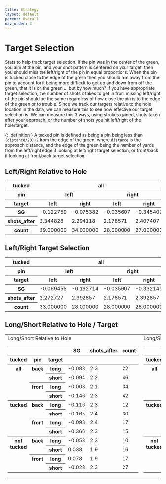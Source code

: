 ```yaml
---
title: Strategy
layout: default
parent: Overall
nav_order: 3
---
```

# Target Selection
Stats to help track target selection. If the pin was in the center of the green, you aim at the pin, and your shot pattern is centered on your target, then you should miss the left/right of the pin in equal proportions.
When the pin is tucked close to the edge of the green then you should aim away from the pin to account for it being more difficult to get up and down from off the green, that it is on the green ... but by how much? If you have appropriate target selection, the number of shots it takes to get in from missing left/right of the pin should be the same regardless of how close the pin is to the edge of the green or to trouble. Since we track our targets relative to the hole location in the data, we can measure this to see how effective our target selection is. We can measure this 3 ways, using strokes gained, shots taken after your approach, or the number of shots you hit left/right of the hole/target.

{: .definition }
A tucked pin is defined as being a pin being less than `(distance/20)+2` from the edge of the green, where `distance` is the approach distance, and the edge of the green being the number of yards from the left/right edge if looking at left/right target selection, or front/back if looking at front/back target selection.

## Left/Right Relative to Hole
<table class="dataframe">
  <thead>
    <tr>
      <th>tucked</th>
      <th colspan="4" halign="left">all</th>
      <th colspan="4" halign="left">tucked</th>
      <th colspan="4" halign="left">not tucked</th>
    </tr>
    <tr>
      <th>pin</th>
      <th colspan="2" halign="left">left</th>
      <th colspan="2" halign="left">right</th>
      <th colspan="2" halign="left">left</th>
      <th colspan="2" halign="left">right</th>
      <th colspan="2" halign="left">left</th>
      <th colspan="2" halign="left">right</th>
    </tr>
    <tr>
      <th>target</th>
      <th>left</th>
      <th>right</th>
      <th>left</th>
      <th>right</th>
      <th>left</th>
      <th>right</th>
      <th>left</th>
      <th>right</th>
      <th>left</th>
      <th>right</th>
      <th>left</th>
      <th>right</th>
    </tr>
  </thead>
  <tbody>
    <tr>
      <th>SG</th>
      <td>-0.122759</td>
      <td>-0.075382</td>
      <td>-0.035607</td>
      <td>-0.345407</td>
      <td>-0.13504</td>
      <td>0.002593</td>
      <td>-0.104174</td>
      <td>-0.364154</td>
      <td>-0.046</td>
      <td>-0.376143</td>
      <td>0.2798</td>
      <td>0.142</td>
    </tr>
    <tr>
      <th>shots_after</th>
      <td>2.344828</td>
      <td>2.294118</td>
      <td>2.178571</td>
      <td>2.407407</td>
      <td>2.40000</td>
      <td>2.296296</td>
      <td>2.347826</td>
      <td>2.423077</td>
      <td>2.000</td>
      <td>2.285714</td>
      <td>1.4000</td>
      <td>2.000</td>
    </tr>
    <tr>
      <th>count</th>
      <td>29.000000</td>
      <td>34.000000</td>
      <td>28.000000</td>
      <td>27.000000</td>
      <td>25.00000</td>
      <td>27.000000</td>
      <td>23.000000</td>
      <td>26.000000</td>
      <td>4.000</td>
      <td>7.000000</td>
      <td>5.0000</td>
      <td>1.000</td>
    </tr>
  </tbody>
</table>

## Left/Right Target Selection
<table class="dataframe">
  <thead>
    <tr>
      <th>tucked</th>
      <th colspan="4" halign="left">all</th>
      <th colspan="4" halign="left">tucked</th>
      <th colspan="4" halign="left">not tucked</th>
    </tr>
    <tr>
      <th>pin</th>
      <th colspan="2" halign="left">left</th>
      <th colspan="2" halign="left">right</th>
      <th colspan="2" halign="left">left</th>
      <th colspan="2" halign="left">right</th>
      <th colspan="2" halign="left">left</th>
      <th colspan="2" halign="left">right</th>
    </tr>
    <tr>
      <th>target</th>
      <th>left</th>
      <th>right</th>
      <th>left</th>
      <th>right</th>
      <th>left</th>
      <th>right</th>
      <th>left</th>
      <th>right</th>
      <th>left</th>
      <th>right</th>
      <th>left</th>
      <th>right</th>
    </tr>
  </thead>
  <tbody>
    <tr>
      <th>SG</th>
      <td>-0.069455</td>
      <td>-0.162714</td>
      <td>-0.035607</td>
      <td>-0.332143</td>
      <td>-0.072690</td>
      <td>-0.091571</td>
      <td>-0.104174</td>
      <td>-0.349704</td>
      <td>-0.046</td>
      <td>-0.376143</td>
      <td>0.2798</td>
      <td>0.142</td>
    </tr>
    <tr>
      <th>shots_after</th>
      <td>2.272727</td>
      <td>2.392857</td>
      <td>2.178571</td>
      <td>2.392857</td>
      <td>2.310345</td>
      <td>2.428571</td>
      <td>2.347826</td>
      <td>2.407407</td>
      <td>2.000</td>
      <td>2.285714</td>
      <td>1.4000</td>
      <td>2.000</td>
    </tr>
    <tr>
      <th>count</th>
      <td>33.000000</td>
      <td>28.000000</td>
      <td>28.000000</td>
      <td>28.000000</td>
      <td>29.000000</td>
      <td>21.000000</td>
      <td>23.000000</td>
      <td>27.000000</td>
      <td>4.000</td>
      <td>7.000000</td>
      <td>5.0000</td>
      <td>1.000</td>
    </tr>
  </tbody>
</table>

## Long/Short Relative to Hole / Target
<table>
<tr>
<td>
Long/Short Relative to Hole
<table class="dataframe">
  <thead>
    <tr style="text-align: center;">
      <th></th>
      <th></th>
      <th></th>
      <th>SG</th>
      <th>shots_after</th>
      <th>count</th>
    </tr>
    <tr>
      <th>tucked</th>
      <th>pin</th>
      <th>target</th>
      <th></th>
      <th></th>
      <th></th>
    </tr>
  </thead>
  <tbody>
    <tr>
      <th rowspan="4" valign="top">all</th>
      <th rowspan="2" valign="top">back</th>
      <th>long</th>
      <td>-0.088</td>
      <td>2.3</td>
      <td>22</td>
    </tr>
    <tr>
      <th>short</th>
      <td>-0.094</td>
      <td>2.2</td>
      <td>46</td>
    </tr>
    <tr>
      <th rowspan="2" valign="top">front</th>
      <th>long</th>
      <td>-0.008</td>
      <td>2.1</td>
      <td>34</td>
    </tr>
    <tr>
      <th>short</th>
      <td>-0.146</td>
      <td>2.3</td>
      <td>42</td>
    </tr>
    <tr>
      <th rowspan="4" valign="top">tucked</th>
      <th rowspan="2" valign="top">back</th>
      <th>long</th>
      <td>-0.116</td>
      <td>2.3</td>
      <td>12</td>
    </tr>
    <tr>
      <th>short</th>
      <td>-0.165</td>
      <td>2.4</td>
      <td>30</td>
    </tr>
    <tr>
      <th rowspan="2" valign="top">front</th>
      <th>long</th>
      <td>-0.093</td>
      <td>2.4</td>
      <td>17</td>
    </tr>
    <tr>
      <th>short</th>
      <td>-0.366</td>
      <td>2.3</td>
      <td>15</td>
    </tr>
    <tr>
      <th rowspan="4" valign="top">not tucked</th>
      <th rowspan="2" valign="top">back</th>
      <th>long</th>
      <td>-0.053</td>
      <td>2.3</td>
      <td>10</td>
    </tr>
    <tr>
      <th>short</th>
      <td>0.038</td>
      <td>1.9</td>
      <td>16</td>
    </tr>
    <tr>
      <th rowspan="2" valign="top">front</th>
      <th>long</th>
      <td>0.078</td>
      <td>1.9</td>
      <td>17</td>
    </tr>
    <tr>
      <th>short</th>
      <td>-0.023</td>
      <td>2.3</td>
      <td>27</td>
    </tr>
  </tbody>
</table>
</td>
<td>
Long/Short Target Selection 
<table class="dataframe">
  <thead>
    <tr style="text-align: center;">
      <th></th>
      <th></th>
      <th></th>
      <th>SG</th>
      <th>shots_after</th>
      <th>count</th>
    </tr>
    <tr>
      <th>tucked</th>
      <th>pin</th>
      <th>target</th>
      <th></th>
      <th></th>
      <th></th>
    </tr>
  </thead>
  <tbody>
    <tr>
      <th rowspan="4" valign="top">all</th>
      <th rowspan="2" valign="top">back</th>
      <th>long</th>
      <td>-0.126</td>
      <td>2.4</td>
      <td>20</td>
    </tr>
    <tr>
      <th>short</th>
      <td>-0.090</td>
      <td>2.2</td>
      <td>47</td>
    </tr>
    <tr>
      <th rowspan="2" valign="top">front</th>
      <th>long</th>
      <td>-0.015</td>
      <td>2.2</td>
      <td>33</td>
    </tr>
    <tr>
      <th>short</th>
      <td>-0.146</td>
      <td>2.3</td>
      <td>42</td>
    </tr>
    <tr>
      <th rowspan="4" valign="top">tucked</th>
      <th rowspan="2" valign="top">back</th>
      <th>long</th>
      <td>-0.199</td>
      <td>2.4</td>
      <td>10</td>
    </tr>
    <tr>
      <th>short</th>
      <td>-0.156</td>
      <td>2.4</td>
      <td>31</td>
    </tr>
    <tr>
      <th rowspan="2" valign="top">front</th>
      <th>long</th>
      <td>-0.093</td>
      <td>2.4</td>
      <td>17</td>
    </tr>
    <tr>
      <th>short</th>
      <td>-0.366</td>
      <td>2.3</td>
      <td>15</td>
    </tr>
    <tr>
      <th rowspan="4" valign="top">not tucked</th>
      <th rowspan="2" valign="top">back</th>
      <th>long</th>
      <td>-0.053</td>
      <td>2.3</td>
      <td>10</td>
    </tr>
    <tr>
      <th>short</th>
      <td>0.038</td>
      <td>1.9</td>
      <td>16</td>
    </tr>
    <tr>
      <th rowspan="2" valign="top">front</th>
      <th>long</th>
      <td>0.067</td>
      <td>1.9</td>
      <td>16</td>
    </tr>
    <tr>
      <th>short</th>
      <td>-0.023</td>
      <td>2.3</td>
      <td>27</td>
    </tr>
  </tbody>
</table>
</td>
</tr>
</table>
